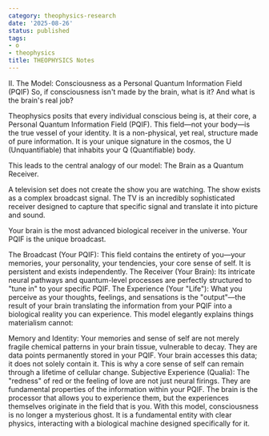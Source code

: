 ```yaml
---
category: theophysics-research
date: '2025-08-26'
status: published
tags:
- o
- theophysics
title: THEOPHYSICS Notes
---
```


II. The Model: Consciousness as a Personal Quantum Information Field (PQIF)
So, if consciousness isn't made by the brain, what is it? And what is the brain's real job?

Theophysics posits that every individual conscious being is, at their core, a Personal Quantum Information Field (PQIF). This field—not your body—is the true vessel of your identity. It is a non-physical, yet real, structure made of pure information. It is your unique signature in the cosmos, the U (Unquantifiable) that inhabits your Q (Quantifiable) body.

This leads to the central analogy of our model: The Brain as a Quantum Receiver.

A television set does not create the show you are watching. The show exists as a complex broadcast signal. The TV is an incredibly sophisticated receiver designed to capture that specific signal and translate it into picture and sound.

Your brain is the most advanced biological receiver in the universe. Your PQIF is the unique broadcast.

The Broadcast (Your PQIF): This field contains the entirety of you—your memories, your personality, your tendencies, your core sense of self. It is persistent and exists independently.
The Receiver (Your Brain): Its intricate neural pathways and quantum-level processes are perfectly structured to "tune in" to your specific PQIF.
The Experience (Your "Life"): What you perceive as your thoughts, feelings, and sensations is the "output"—the result of your brain translating the information from your PQIF into a biological reality you can experience.
This model elegantly explains things materialism cannot:

Memory and Identity: Your memories and sense of self are not merely fragile chemical patterns in your brain tissue, vulnerable to decay. They are data points permanently stored in your PQIF. Your brain accesses this data; it does not solely contain it. This is why a core sense of self can remain through a lifetime of cellular change.
Subjective Experience (Qualia): The "redness" of red or the feeling of love are not just neural firings. They are fundamental properties of the information within your PQIF. The brain is the processor that allows you to experience them, but the experiences themselves originate in the field that is you.
With this model, consciousness is no longer a mysterious ghost. It is a fundamental entity with clear physics, interacting with a biological machine designed specifically for it.
